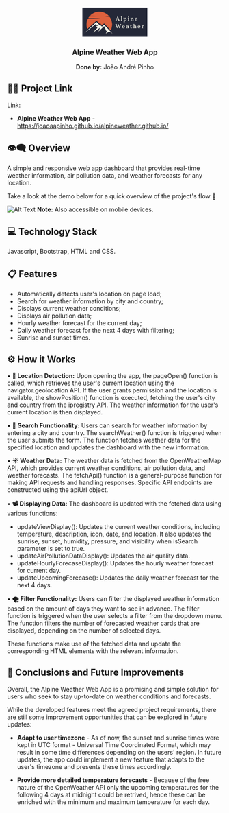 <p align="center">
  <img src="assets/images/logo_w_background.png?raw=true" alt="Alpine Weather logo" width="30%">
</p>

<h3 align="center">Alpine Weather Web App</h3>

<p align="center"><b>Done by:</b> João André Pinho</p>

<h2>🔗🔑 Project Link </h2>

Link:
- **Alpine Weather Web App** - https://joaoaapinho.github.io/alpineweather.github.io/

<h2> 👁‍🗨 Overview </h2>

A simple and responsive web app dashboard that provides real-time weather information, air pollution data, and weather forecasts for any location.

Take a look at the demo below for a quick overview of the project's flow 🔽

![Alt Text](/assets/images/AlpineWeather_demo.gif)
**Note:** Also accessible on mobile devices.

<h2> 💻 Technology Stack </h2>

Javascript, Bootstrap, HTML and CSS.

<h2> 📋 Features </h2>

- Automatically detects user's location on page load;
- Search for weather information by city and country;
- Displays current weather conditions;
- Displays air pollution data;
- Hourly weather forecast for the current day;
- Daily weather forecast for the next 4 days with filtering;
- Sunrise and sunset times.

<h2> ⚙️ How it Works </h2>

• **📍 Location Detection:**
Upon opening the app, the pageOpen() function is called, which retrieves the user's current location using the navigator.geolocation API. If the user grants permission and the location is available, the showPosition() function is executed, fetching the user's city and country from the ipregistry API. The weather information for the user's current location is then displayed.

• **🔎 Search Functionality:**
Users can search for weather information by entering a city and country. The searchWeather() function is triggered when the user submits the form. The function fetches weather data for the specified location and updates the dashboard with the new information.

• **☀️ Weather Data:**
The weather data is fetched from the OpenWeatherMap API, which provides current weather conditions, air pollution data, and weather forecasts. The fetchApi() function is a general-purpose function for making API requests and handling responses. Specific API endpoints are constructed using the apiUrl object.

• **📽️ Displaying Data:**
The dashboard is updated with the fetched data using various functions:

  - updateViewDisplay(): Updates the current weather conditions, including temperature, description, icon, date, and location. It also updates the sunrise, sunset, humidity, pressure, and visibility when isSearch parameter is set to true.
  - updateAirPollutionDataDisplay(): Updates the air quality data.
  - updateHourlyForecaseDisplay(): Updates the hourly weather forecast for current day.
  - updateUpcomingForecase(): Updates the daily weather forecast for the next 4 days.

• **🌪️ Filter Functionality:**
Users can filter the displayed weather information based on the amount of days they want to see in advance. The filter function is triggered when the user selects a filter from the dropdown menu. The function filters the number of forecasted weather cards that are displayed, depending on the number of selected days.

These functions make use of the fetched data and update the corresponding HTML elements with the relevant information.

<h2> 🎯 Conclusions and Future Improvements </h2>

Overall, the Alpine Weather Web App is a promising and simple solution for users who seek to stay up-to-date on weather conditions and forecasts.

While the developed features meet the agreed project requirements, there are still some improvement opportunities that can be explored in future updates:

- **Adapt to user timezone** - As of now, the sunset and sunrise times were kept in UTC format - Universal Time Coordinated Format, which may result in some time differences depending on the users' region. In future updates, the app could implement a new feature that adapts to the user's timezone and presents these times accordingly.

- **Provide more detailed temperature forecasts** - Because of the free nature of the OpenWeather API only the upcoming temperatures for the following 4 days at midnight could be retrived, hence these can be enriched with the minimum and maximum temperature for each day.
